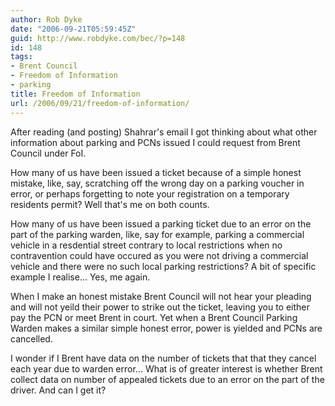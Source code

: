```yaml
---
author: Rob Dyke
date: "2006-09-21T05:59:45Z"
guid: http://www.robdyke.com/bec/?p=148
id: 148
tags:
- Brent Council
- Freedom of Information
- parking
title: Freedom of Information
url: /2006/09/21/freedom-of-information/
---
```

After reading (and posting) Shahrar's email I got thinking about what other information about parking and PCNs issued I could request from Brent Council under FoI.

How many of us have been issued a ticket because of a simple honest mistake, like, say, scratching off the wrong day on a parking voucher in error, or perhaps forgetting to note your registration on a temporary residents permit? Well that's me on both counts.

How many of us have been issued a parking ticket due to an error on the part of the parking warden, like, say for example, parking a commercial vehicle in a resdential street contrary to local restrictions when no contravention could have occured as you were not driving a commercial vehicle and there were no such local parking restrictions? A bit of specific example I realise... Yes, me again.

When I make an honest mistake Brent Council will not hear your pleading and will not yeild their power to strike out the ticket, leaving you to either pay the PCN or meet Brent in court. Yet when a Brent Council Parking Warden makes a similar simple honest error, power is yielded and PCNs are cancelled.

I wonder if I Brent have data on the number of tickets that that they cancel each year due to warden error... What is of greater interest is whether Brent collect data on number of appealed tickets due to an error on the part of the driver. And can I get it?